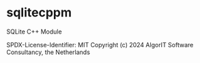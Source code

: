 # sqlitecppm
SQLite C++ Module

SPDX-License-Identifier: MIT
Copyright (c) 2024 AlgorIT Software Consultancy, the Netherlands
